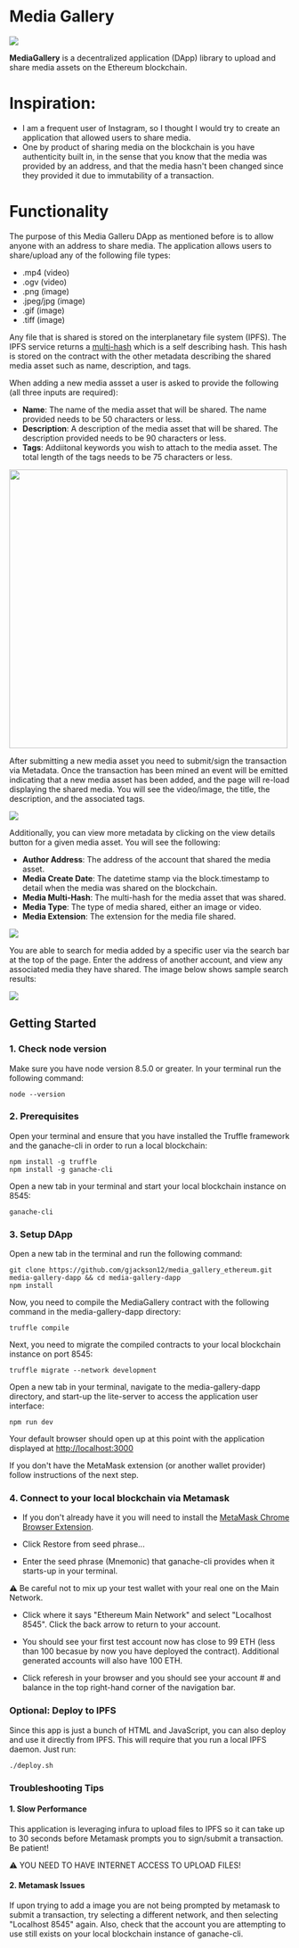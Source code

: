 # Media Gallery

<img align="center" src="https://github.com/gjackson12/media_gallery_ethereum/blob/master/src/images/home_1.png">

**MediaGallery** is a decentralized application (DApp) library to upload and share media assets on the Ethereum blockchain.

# Inspiration:
* I am a frequent user of Instagram, so I thought I would try to create an application that allowed users to share media.
* One by product of sharing media on the blockchain is you have authenticity built in, in the sense that you know that the media was provided by an address, and that the media hasn't been changed since they provided it due to immutability of a transaction.

# Functionality
The purpose of this Media Galleru DApp as mentioned before is to allow anyone with an address to share media. The application allows users to share/upload any of the following file types:
* .mp4 (video)
* .ogv (video)
* .png (image)
* .jpeg/jpg (image)
* .gif (image)
* .tiff (image)

Any file that is shared is stored on the interplanetary file system (IPFS). The IPFS service returns a [multi-hash](https://github.com/multiformats/multihash#table-for-multihash-v100-rc-semver) which is a self describing hash. This hash is stored on the contract with the other metadata describing the shared media asset such as name, description, and tags.

When adding a new media assset a user is asked to provide the following (all three inputs are required):

* **Name**: The name of the media asset that will be shared. The name provided needs to be 50 characters or less.
* **Description**: A description of the media asset that will be shared. The description provided needs to be 90 characters or less.
* **Tags**: Addiitonal keywords you wish to attach to the media asset. The total length of the tags needs to be 75 characters or less.

<img align="center" src="https://github.com/gjackson12/media_gallery_ethereum/blob/master/src/images/add_media_modal.png" width="500" height="500">

After submitting a new media asset you need to submit/sign the transaction via Metadata. Once the transaction has been mined an event will be emitted indicating that a new media asset has been added, and the page will re-load displaying the shared media. You will see the video/image, the title, the description, and the associated tags.

<img align="center" src="https://github.com/gjackson12/media_gallery_ethereum/blob/master/src/images/home_2.png">

Additionally, you can view more metadata by clicking on the view details button for a given media asset. You will see the following:

* **Author Address**: The address of the account that shared the media asset.
* **Media Create Date**: The datetime stamp via the block.timestamp to detail when the media was shared on the blockchain.
* **Media Multi-Hash**: The multi-hash for the media asset that was shared.
* **Media Type**: The type of media shared, either an image or video.
* **Media Extension**: The extension for the media file shared.

<img align="center" src="https://github.com/gjackson12/media_gallery_ethereum/blob/master/src/images/media_details_modal.png">

You are able to search for media added by a specific user via the search bar at the top of the page. Enter the address of another account, and view any associated media they have shared. The image below shows sample search results:

<img align="center" src="https://github.com/gjackson12/media_gallery_ethereum/blob/master/src/images/search_results.png">

## Getting Started

### 1. Check node version

Make sure you have node version 8.5.0 or greater. In your terminal run the following command:

```
node --version
```

### 2. Prerequisites

Open your terminal and ensure that you have installed the Truffle framework and the ganache-cli in order to run a local blockchain:

```
npm install -g truffle
npm install -g ganache-cli
```

Open a new tab in your terminal and start your local blockchain instance on 8545:
```
ganache-cli
```

### 3. Setup DApp

Open a new tab in the terminal and run the following command:

```
git clone https://github.com/gjackson12/media_gallery_ethereum.git media-gallery-dapp && cd media-gallery-dapp
npm install
```

Now, you need to compile the MediaGallery contract with the following command in the media-gallery-dapp directory: 
```
truffle compile
```

Next, you need to migrate the compiled contracts to your local blockchain instance on port 8545:
```
truffle migrate --network development
```

Open a new tab in your terminal, navigate to the media-gallery-dapp directory, and start-up the lite-server to access the application user interface:

```
npm run dev
```

Your default browser should open up at this point with the application displayed at [http://localhost:3000](http://localhost:3000)

If you don't have the MetaMask extension (or another wallet provider) follow instructions of the next step.

### 4. Connect to your local blockchain via Metamask

* If you don't already have it you will need to install the [MetaMask Chrome Browser Extension](https://metamask.io/).

* Click Restore from seed phrase...

* Enter the seed phrase (Mnemonic) that ganache-cli provides when it starts-up in your terminal.

:warning: Be careful not to mix up your test wallet with your real one on the Main Network.

* Click where it says "Ethereum Main Network" and select "Localhost 8545". Click the back arrow to return to your account.

* You should see your first test account now has close to 99 ETH (less than 100 becasue by now you have deployed the contract). Additional generated accounts will also have 100 ETH.

* Click referesh in your browser and you should see your account # and balance in the top right-hand corner of the navigation bar.

### Optional: Deploy to IPFS

Since this app is just a bunch of HTML and JavaScript, you can also deploy and use it directly from IPFS. This will require that you run a local IPFS daemon. Just run:

```
./deploy.sh
```

### Troubleshooting Tips

#### 1. Slow Performance

This application is leveraging infura to upload files to IPFS so it can take up to 30 seconds before Metamask prompts you to sign/submit a transaction.  Be patient!

:warning: YOU NEED TO HAVE INTERNET ACCESS TO UPLOAD FILES!


#### 2. Metamask Issues

If upon trying to add a image you are not being prompted by metamask to submit a transaction, try selecting a different network, and then selecting "Localhost 8545" again. Also, check that the account you are attempting to use still exists on your local blockchain instance of ganache-cli. 
